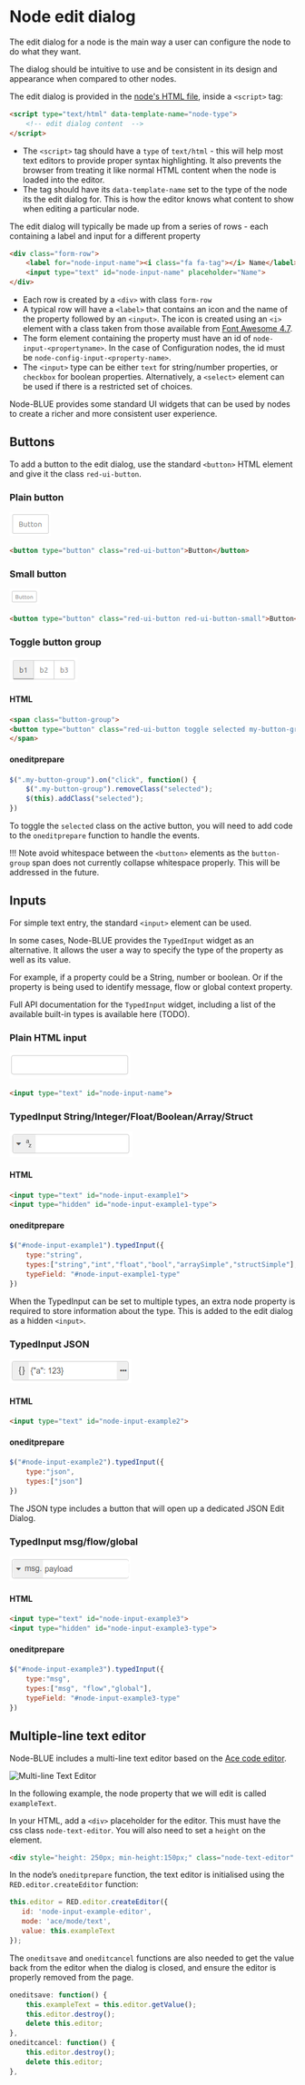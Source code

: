 # Node edit dialog

The edit dialog for a node is the main way a user can configure the node to do what they want.

The dialog should be intuitive to use and be consistent in its design and appearance when compared to other nodes.

The edit dialog is provided in the [node's HTML file](html_file), inside a `<script>` tag:

```html
<script type="text/html" data-template-name="node-type">
    <!-- edit dialog content  -->
</script>
```

- The `<script>` tag should have a `type` of `text/html` - this will help most text editors to provide proper syntax highlighting. It also prevents the browser from treating it like normal HTML content when the node is loaded into the editor.
- The tag should have its `data-template-name` set to the type of the node its the edit dialog for. This is how the editor knows what content to show when editing a particular node.

The edit dialog will typically be made up from a series of rows - each containing a label and input for a different property

```html
<div class="form-row">
    <label for="node-input-name"><i class="fa fa-tag"></i> Name</label>
    <input type="text" id="node-input-name" placeholder="Name">
</div>
```

- Each row is created by a `<div>` with class `form-row`
- A typical row will have a `<label>` that contains an icon and the name of the property followed by an `<input>`. The icon is created using an `<i>` element with a class taken from those available from [Font Awesome 4.7](https://fontawesome.com/v4.7.0/icons/).
- The form element containing the property must have an id of `node-input-<propertyname>`. In the case of Configuration nodes, the id must be `node-config-input-<property-name>`.
- The `<input>` type can be either `text` for string/number properties, or `checkbox` for boolean properties. Alternatively, a `<select>` element can be used if there is a restricted set of choices.

Node-BLUE provides some standard UI widgets that can be used by nodes to create a richer and more consistent user experience.

## Buttons

To add a button to the edit dialog, use the standard `<button>` HTML element and give it the class `red-ui-button`.

### Plain button

![image-20210123193404807](images/node_edit_dialog/image-20210123193404807.png)

```html
<button type="button" class="red-ui-button">Button</button>
```

### Small button

![image-20210123193447583](images/node_edit_dialog/image-20210123193447583.png)

```html
<button type="button" class="red-ui-button red-ui-button-small">Button</button>
```

### Toggle button group

![image-20210123193536088](images/node_edit_dialog/image-20210123193536088.png)

#### HTML

```html
<span class="button-group">
<button type="button" class="red-ui-button toggle selected my-button-group">b1</button><button type="button" class="red-ui-button toggle my-button-group">b2</button><button type="button" class="red-ui-button toggle my-button-group">b3</button>
</span>
```

#### oneditprepare

```javascript
$(".my-button-group").on("click", function() {
    $(".my-button-group").removeClass("selected");
    $(this).addClass("selected");
})
```

To toggle the `selected` class on the active button, you will need to add code to the `oneditprepare` function to handle the events.

!!! Note
    avoid whitespace between the `<button>` elements as the `button-group` span does not currently collapse whitespace properly. This will be addressed in the future.

## Inputs

For simple text entry, the standard `<input>` element can be used.

In some cases, Node-BLUE provides the `TypedInput` widget as an alternative. It allows the user a way to specify the type of the property as well as its value.

For example, if a property could be a String, number or boolean. Or if the property is being used to identify message, flow or global context property.

Full API documentation for the `TypedInput` widget, including a list of the available built-in types is available here (TODO).

### Plain HTML input

![image-20210123194052113](images/node_edit_dialog/image-20210123194052113.png)

```html
<input type="text" id="node-input-name">
```

### TypedInput String/Integer/Float/Boolean/Array/Struct

![image-20210123194157167](images/node_edit_dialog/image-20210123194157167.png)

#### HTML

```html
<input type="text" id="node-input-example1">
<input type="hidden" id="node-input-example1-type">
```

#### oneditprepare

```javascript
$("#node-input-example1").typedInput({
    type:"string",
    types:["string","int","float","bool","arraySimple","structSimple"],
    typeField: "#node-input-example1-type"
})
```

When the TypedInput can be set to multiple types, an extra node property is required to store information about the type. This is added to the edit dialog as a hidden `<input>`.

### TypedInput JSON

![image-20210123194439823](images/node_edit_dialog/image-20210123194439823.png)

#### HTML

```html
<input type="text" id="node-input-example2">
```

#### oneditprepare

```javascript
$("#node-input-example2").typedInput({
    type:"json",
    types:["json"]
})
```

The JSON type includes a button that will open up a dedicated JSON Edit Dialog.

### TypedInput msg/flow/global

![image-20210123194659938](images/node_edit_dialog/image-20210123194659938.png)

#### HTML

```html
<input type="text" id="node-input-example3">
<input type="hidden" id="node-input-example3-type">
```



#### oneditprepare

```javascript
$("#node-input-example3").typedInput({
    type:"msg",
    types:["msg", "flow","global"],
    typeField: "#node-input-example3-type"
})
```

## Multiple-line text editor

Node-BLUE includes a multi-line text editor based on the [Ace code editor](https://ace.c9.io/).

![Multi-line Text Editor](https://nodered.org/docs/creating-nodes/images/ace-editor.png)

In the following example, the node property that we will edit is called `exampleText`.

In your HTML, add a `<div>` placeholder for the editor. This must have the css class `node-text-editor`. You will also need to set a `height` on the element.

```html
<div style="height: 250px; min-height:150px;" class="node-text-editor" id="node-input-example-editor"></div>
```

In the node’s `oneditprepare` function, the text editor is initialised using the `RED.editor.createEditor` function:

```javascript
this.editor = RED.editor.createEditor({
   id: 'node-input-example-editor',
   mode: 'ace/mode/text',
   value: this.exampleText
});
```

The `oneditsave` and `oneditcancel` functions are also needed to get the value back from the editor when the dialog is closed, and ensure the editor is properly removed from the page.

```javascript
oneditsave: function() {
    this.exampleText = this.editor.getValue();
    this.editor.destroy();
    delete this.editor;
},
oneditcancel: function() {
    this.editor.destroy();
    delete this.editor;
},
```

